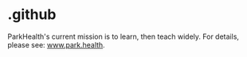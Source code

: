 # .github

ParkHealth's current mission is to learn, then teach widely. For details, please see: www.park.health. 
